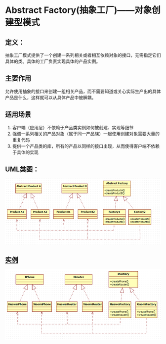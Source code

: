 # Abstract Factory(抽象工厂)——对象创建型模式

## 定义：

抽象工厂模式提供了一个创建一系列相关或者相互依赖对象的接口，无需指定它们具体的类。具体的工厂负责实现具体的产品实例。

## 主要作用

允许使用抽象的接口来创建一组相关产品，而不需要知道或关心实际生产出的具体产品是什么，这样就可以从具体产品中被解耦。

## 适用场景

1. 客户端（应用层）不依赖于产品类实例如何被创建、实现等细节
2. 强调一系列相关的产品对象（属于同一产品族）一起使用创建对象需要大量的重复代码
3. 提供一个产品类的库，所有的产品以同样的接口出现，从而使得客户端不依赖于具体的实现

## UML类图：

<img src="img/AbstractFactory1.png" />

## [实例](https://github.com/shiyangqin/Qinsy/tree/master/Design_Patterns/Abstract_Factory_Pattern)

<img src="img/AbstractFactory2.png" />
